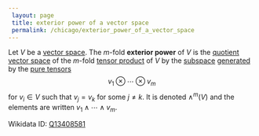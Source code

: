 ```yaml
---
 layout: page
 title: exterior power of a vector space
 permalink: /chicago/exterior_power_of_a_vector_space
---
```

Let $V$ be a [vector space](https://mathgloss.github.io/MathGloss/chicago/vector_space). The $m$-fold **exterior power** of $V$ is the [quotient vector space](https://mathgloss.github.io/MathGloss/chicago/quotient_vector_space) of the $m$-fold [tensor product](https://mathgloss.github.io/MathGloss/chicago/tensor_product_of_vector_spaces) of $V$ by the [subspace](https://mathgloss.github.io/MathGloss/chicago/vector_subspace) [generated](https://mathgloss.github.io/MathGloss/chicago/span) by the [pure tensors](https://mathgloss.github.io/MathGloss/chicago/pure_tensor) $$v_1\otimes\cdots\otimes v_m$$ for $v_i \in V$ such that $v_j = v_k$ for some $j\neq k$. It is denoted $\wedge^m(V)$ and the elements are written $v_1\wedge\cdots\wedge v_m$.

Wikidata ID: [Q13408581](https://www.wikidata.org/wiki/Q13408581)
